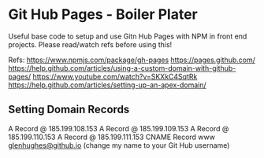 # Git Hub Pages - Boiler Plater
Useful base code to setup and use Gitn Hub Pages with NPM in front end projects. Please read/watch refs before using this!

Refs:
https://www.npmjs.com/package/gh-pages
https://pages.github.com/
https://help.github.com/articles/using-a-custom-domain-with-github-pages/
https://www.youtube.com/watch?v=SKXkC4SqtRk
https://help.github.com/articles/setting-up-an-apex-domain/

## Setting Domain Records
A Record @ 185.199.108.153
A Record @ 185.199.109.153
A Record @ 185.199.110.153
A Record @ 185.199.111.153
CNAME Record www glenhughes@github.io (change my name to your Git Hub username)
